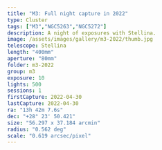 ```yaml
---
title: "M3: Full night capture in 2022"
type: Cluster
tags: ["M3","NGC5263","NGC5272"]
description: A night of exposures with Stellina.
image: /assets/images/gallery/m3-2022/thumb.jpg
telescope: Stellina
length: "400mm"
aperture: "80mm"
folder: m3-2022
group: m3
exposure: 10
lights: 500
sessions: 1 
firstCapture: 2022-04-30 
lastCapture: 2022-04-30
ra: "13h 42m 7.6s"
dec: "+28° 23' 50.421"
size: "56.297 x 37.184 arcmin"
radius: "0.562 deg"
scale: "0.619 arcsec/pixel"
---
```

